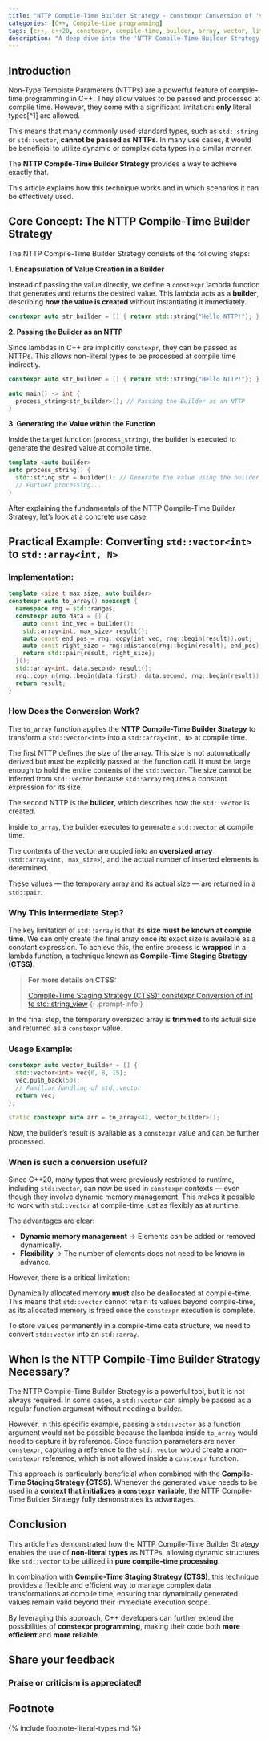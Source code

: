 ```yaml
---
title: "NTTP Compile-Time Builder Strategy - constexpr Conversion of 'std::vector to std::array'"
categories: [C++, Compile-time programming]
tags: [c++, c++20, constexpr, compile-time, builder, array, vector, literal-type, lambda, conversion, staging, strategy, nttp, constant-expression]
description: "A deep dive into the 'NTTP Compile-Time Builder Strategy' for constexpr conversion of 'std::vector' to 'std::array' in C++."
---
```


## Introduction

Non-Type Template Parameters (NTTPs) are a powerful feature of compile-time programming in C++. They allow values to be passed and processed at compile time. However, they come with a significant limitation: **only** literal types[^1] are allowed.

This means that many commonly used standard types, such as `std::string` or `std::vector`, **cannot be passed as NTTPs**. In many use cases, it would be beneficial to utilize dynamic or complex data types in a similar manner.

The **NTTP Compile-Time Builder Strategy** provides a way to achieve exactly that.

This article explains how this technique works and in which scenarios it can be effectively used.

## Core Concept: The NTTP Compile-Time Builder Strategy

The NTTP Compile-Time Builder Strategy consists of the following steps:

**1. Encapsulation of Value Creation in a Builder**

Instead of passing the value directly, we define a `constexpr` lambda function that generates and returns the desired value. This lambda acts as a **builder**, describing **how the value is created** without instantiating it immediately.

```c++
constexpr auto str_builder = [] { return std::string{"Hello NTTP!"}; };
```

**2. Passing the Builder as an NTTP**

Since lambdas in C++ are implicitly `constexpr`, they can be passed as NTTPs. This allows non-literal types to be processed at compile time indirectly.

```c++
constexpr auto str_builder = [] { return std::string{"Hello NTTP!"}; };

auto main() -> int {
  process_string<str_builder>(); // Passing the Builder as an NTTP
}
```

**3. Generating the Value within the Function**

Inside the target function (`process_string`), the builder is executed to generate the desired value at compile time.

```c++
template <auto builder>
auto process_string() {
  std::string str = builder(); // Generate the value using the builder
  // Further processing...
}
```

After explaining the fundamentals of the NTTP Compile-Time Builder Strategy, let’s look at a concrete use case.

## Practical Example: Converting `std::vector<int>` to `std::array<int, N>`

### Implementation:

```c++
template <size_t max_size, auto builder>
constexpr auto to_array() noexcept {
  namespace rng = std::ranges;
  constexpr auto data = [] {
    auto const int_vec = builder();
    std::array<int, max_size> result{};
    auto const end_pos = rng::copy(int_vec, rng::begin(result)).out;
    auto const right_size = rng::distance(rng::begin(result), end_pos);
    return std::pair{result, right_size};
  }();
  std::array<int, data.second> result{};
  rng::copy_n(rng::begin(data.first), data.second, rng::begin(result));
  return result;
}
```

### How Does the Conversion Work?

The `to_array` function applies the **NTTP Compile-Time Builder Strategy** to transform a `std::vector<int>` into a `std::array<int, N>` at compile time.

The first NTTP defines the size of the array. This size is not automatically derived but must be explicitly passed at the function call. It must be large enough to hold the entire contents of the `std::vector`. The size cannot be inferred from `std::vector` because `std::array` requires a constant expression for its size.

The second NTTP is the **builder**, which describes how the `std::vector` is created.

Inside `to_array`, the builder executes to generate a `std::vector` at compile time.

The contents of the vector are copied into an **oversized array** (`std::array<int, max_size>`), and the actual number of inserted elements is determined.

These values — the temporary array and its actual size — are returned in a `std::pair`.

### Why This Intermediate Step?

The key limitation of `std::array` is that its **size must be known at compile time**. We can only create the final array once its exact size is available as a constant expression. To achieve this, the entire process is **wrapped** in a lambda function, a technique known as **Compile-Time Staging Strategy (CTSS)**.

> **For more details on CTSS:**
> 
> [Compile-Time Staging Strategy (CTSS): constexpr Conversion of int to std::string_view](https://adamczapla.github.io/posts/compile-time-staging-strategy-ctss-constexpr-conversion-of-int-to-string-view/)
  {: .prompt-info }

In the final step, the temporary oversized array is **trimmed** to its actual size and returned as a `constexpr` value.

### Usage Example:

```c++
constexpr auto vector_builder = [] {
  std::vector<int> vec{0, 8, 15};
  vec.push_back(50);
  // Familiar handling of std::vector
  return vec;
};

static constexpr auto arr = to_array<42, vector_builder>();
```

Now, the builder’s result is available as a `constexpr` value and can be further processed.

### When is such a conversion useful?

Since C++20, many types that were previously restricted to runtime, including `std::vector`, can now be used in `constexpr` contexts — even though they involve dynamic memory management. This makes it possible to work with `std::vector` at compile-time just as flexibly as at runtime.

The advantages are clear:

* **Dynamic memory management** → Elements can be added or removed dynamically.
* **Flexibility** → The number of elements does not need to be known in advance.

However, there is a critical limitation:

Dynamically allocated memory **must** also be deallocated at compile-time. This means that `std::vector` cannot retain its values beyond compile-time, as its allocated memory is freed once the `constexpr` execution is complete.

To store values permanently in a compile-time data structure, we need to convert `std::vector` into an `std::array`.

## When Is the NTTP Compile-Time Builder Strategy Necessary?

The NTTP Compile-Time Builder Strategy is a powerful tool, but it is not always required. In some cases, a `std::vector` can simply be passed as a regular function argument without needing a builder.

However, in this specific example, passing a `std::vector` as a function argument would not be possible because the lambda inside `to_array` would need to capture it by reference. Since function parameters are never `constexpr`, capturing a reference to the `std::vector` would create a non-`constexpr` reference, which is not allowed inside a `constexpr` function.

This approach is particularly beneficial when combined with the **Compile-Time Staging Strategy (CTSS)**. Whenever the generated value needs to be used in a **context that initializes a `constexpr` variable**, the NTTP Compile-Time Builder Strategy fully demonstrates its advantages.

## Conclusion

This article has demonstrated how the NTTP Compile-Time Builder Strategy enables the use of **non-literal types** as NTTPs, allowing dynamic structures like `std::vector` to be utilized in **pure compile-time processing**.

In combination with **Compile-Time Staging Strategy (CTSS)**, this technique provides a flexible and efficient way to manage complex data transformations at compile time, ensuring that dynamically generated values remain valid beyond their immediate execution scope.

By leveraging this approach, C++ developers can further extend the possibilities of **constexpr programming**, making their code both **more efficient** and **more reliable**.


## Share your feedback

### Praise or criticism is appreciated!

<script src="https://giscus.app/client.js"
        data-repo="adamczapla/adamczapla.github.io"
        data-repo-id="R_kgDONv6EUg"
        data-category="Announcements"
        data-category-id="DIC_kwDONv6EUs4CmqH2"
        data-mapping="pathname"
        data-strict="0"
        data-reactions-enabled="1"
        data-emit-metadata="0"
        data-input-position="bottom"
        data-theme="preferred_color_scheme"
        data-lang="en"
        data-loading="lazy"
        crossorigin="anonymous"
        async>
</script>

## Footnote

{% include footnote-literal-types.md %}

